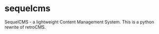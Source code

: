 # sequelcms
SequelCMS - a lightweight Content Management System. This is a python rewrite of retroCMS.
